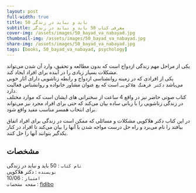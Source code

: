 ```yaml
---
layout: post
full-width: true
title: 50 باید و نباید در زندگی
subtitle: معرفی کتاب 50 باید و نباید در زندگی
cover-img: /assets/images/50_bayad_va_nabayad.jpg
thumbnail-img: /assets/images/50_bayad_va_nabayad.jpg
share-img: /assets/images/50_bayad_va_nabayad.jpg
tags: [books, 50_bayad_va_nabayad, psychology]
---
```


یکی از مراحل مهم زندگی ازدواج است که بدون مطالعه و تحقیق، وارد آن شدن می‌تواند مشکلات بسیار زیادی را در آینده برای افراد ایجاد کند.  
یکی از افرادی که در زمینه روانشناسی ازدواج و رابطه زناشویی دارای آثار خوبی می‌باشد `دکتر فرهنگ هلاکویی` است که بع عنوان مشاور خانواده و روانشناس فعالیت دارد.  
کتاب صوتی حاضر نیز در واقع 4 ساعت از سخنرانی های ایشان است که موارد مختلف در زندگی زناشویی را با زبانی ساده بیان می‌کند که حتی برای افراد مجرد نیز می‌تواند برای انتخاب همسر مناسب مفید واقع شود.  

در این کتاب دکتر هلاکویی مشکلات و مسائلی که ممکن است در زندگی برای افراد اتفاق بیافتد را نام می‌برد و راه حل درست مواجه شدن با آنها را بیان می‌کند تا افراد در کنار یکدگیر بتوانند آنها را حل کنند.  

## مشخصات

`نام کتاب` : 50 باید و نباید در زندگی   
`نویسنده` : دکتر هلاکویی  
`امتیاز` : 10/06  
`صفحه مشخصات` : [fidibo](https://fidibo.com/book/95363-%DA%A9%D8%AA%D8%A7%D8%A8-%D8%B5%D9%88%D8%AA%DB%8C-50-%D8%A8%D8%A7%DB%8C%D8%AF-%D9%86%D8%A8%D8%A7%DB%8C%D8%AF-%D8%B2%D9%86%D8%AF%DA%AF%DB%8C-%D8%B2%D9%86%D8%A7%D8%B4%D9%88%DB%8C%DB%8C)  
